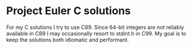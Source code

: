 # Project Euler C solutions

For my C solutions I try to use C89. Since 64-bit integers are not reliably 
available in C89 I may occasionally resort to stdint.h in C99. My goal is to 
keep the solutions both idiomatic and performant.
